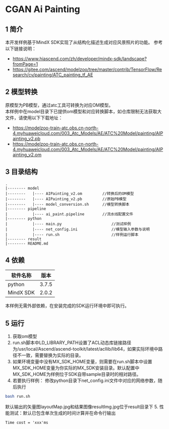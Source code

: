 # CGAN Ai Painting

## 1 简介
  本开发样例基于MindX SDK实现了从结构化描述生成对应风景照片的功能。
  参考以下链接说明：
  - https://www.hiascend.com/zh/developer/mindx-sdk/landscape?fromPage=1
  - https://gitee.com/ascend/modelzoo/tree/master/contrib/TensorFlow/Research/cv/painting/ATC_painting_tf_AE

## 2 模型转换
  原模型为PB模型，通过atc工具可转换为对应OM模型。  
  本样例中在model目录下已提供om模型和对应转换脚本，如仓库限制无法获取大文件，请使用以下下载地址：
  - https://modelzoo-train-atc.obs.cn-north-4.myhuaweicloud.com/003_Atc_Models/AE/ATC%20Model/painting/AIPainting_v2.pb
  - https://modelzoo-train-atc.obs.cn-north-4.myhuaweicloud.com/003_Atc_Models/AE/ATC%20Model/painting/AIPainting_v2.om
  

## 3 目录结构

```
.
|-------- model
|--------   |---- AIPainting_v2.om         //转换后的OM模型
|--------   |---- AIPainting_v2.pb         //原始PB模型
|--------   |---- model_conversion.sh      //模型转换脚本
|-------- pipeline
|           |---- ai_paint.pipeline        //流水线配置文件          
|-------- python
|           |---- main.py                      //测试样例
|           |---- net_config.ini               //模型输入参数与说明
|           |---- run.sh                       //样例运行脚本
|-------- result
|-------- README.md 
```

## 4 依赖

|软件名称    | 版本     |
|-----------|----------|
| python    | 3.7.5    |
| MindX SDK | 2.0.2    |

本样例无需外部依赖，在安装完成的SDK运行环境中即可执行。

## 5 运行

1. 获取om模型
2. run.sh脚本中LD_LIBRARY_PATH设置了ACL动态库链接路径为/usr/local/Ascend/ascend-toolkit/latest/acllib/lib64，如果实际环境中路径不一致，需要替换为实际的目录。
3. 如果环境变量中没有MX_SDK_HOME变量，则需要在run.sh脚本中设置MX_SDK_HOME变量为你实际的MX_SDK安装目录。默认配置中MX_SDK_HOME为样例位于SDK自带sample目录时的相对路径。
4. 若要执行样例：
修改python目录下net_config.ini文件中对应的网络参数，随后执行
```bash
bash run.sh
```
默认输出的矢量图layoutMap.jpg和结果图像resultImg.jpg位于result目录下
5. 性能测试：默认已包含单次生成的时间计算并在命令行输出
```shell
Time cost = 'xxx'ms
```